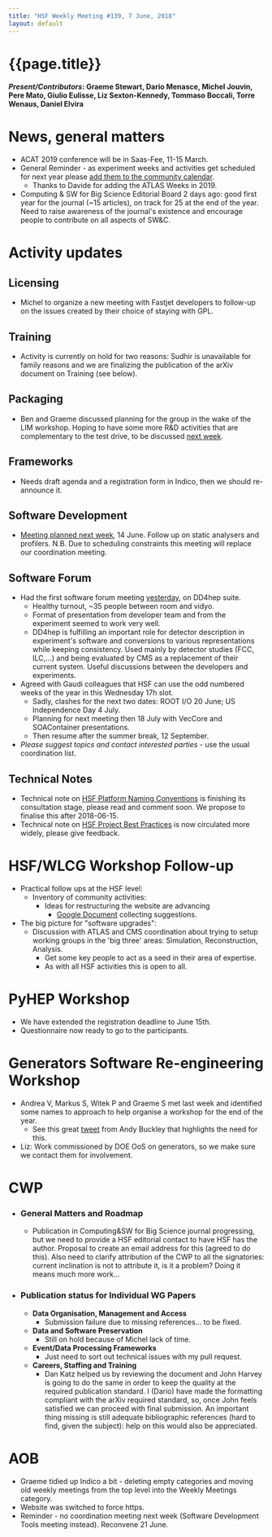 ```yaml
---
title: "HSF Weekly Meeting #139, 7 June, 2018"
layout: default
---
```


# {{page.title}}

#### *Present/Contributors*: Graeme Stewart, Dario Menasce, Michel Jouvin, Pere Mato, Giulio Eulisse, Liz Sexton-Kennedy, Tommaso Boccali, Torre Wenaus, Daniel Elvira
 
News, general matters
=====================
-   ACAT 2019 conference will be in Saas-Fee, 11-15 March.
-   General Reminder - as experiment weeks and activities get scheduled
    for next year please [add them to the community
    calendar](https://hepsoftwarefoundation.org/calendar.html).
    -   Thanks to Davide for adding the ATLAS Weeks in 2019.
-   Computing & SW for Big Science Editorial Board 2 days ago: good first year for the
    journal (\~15 articles), on track for 25 at the end of the year.
    Need to raise awareness of the journal's existence and encourage people
    to contribute on all aspects of SW&C.

Activity updates
================

Licensing
---------
-   Michel to organize a new meeting with Fastjet developers to
    follow-up on the issues created by their choice of staying with
    GPL.

Training
--------
-   Activity is currently on hold for two reasons: Sudhir is unavailable
	for family reasons
    and we are finalizing the publication of the arXiv
    document on Training (see below).

Packaging
---------
-   Ben and Graeme discussed planning for the group in the wake of the
    LIM workshop. Hoping to have some more R&D activities that are
    complementary to the test drive, to be discussed [next
    week](https://indico.cern.ch/event/730538/).

Frameworks
----------
-   Needs draft agenda and a registration form in Indico, then we should 
    re-announce it.

Software Development
--------------------
-   [Meeting planned next
    week](https://indico.cern.ch/event/735132/), 14 June.
    Follow up on static analysers and profilers. N.B. Due to
    scheduling constraints this meeting will replace our coordination
    meeting.

Software Forum
--------------
-   Had the first software forum meeting
    [yesterday](https://indico.cern.ch/event/733268/),
    on DD4hep suite.
    -   Healthy turnout, \~35 people between room and vidyo.
    -   Format of presentation from developer team and from the
        experiment seemed to work very well.
    -   DD4hep is fulfilling an important role for detector description
        in experiment's software and conversions to various
        representations while keeping consistency. Used mainly by
        detector studies (FCC, ILC,\...) and being evaluated by CMS as
        a replacement of their current system. Useful discussions
        between the developers and experiments.
-   Agreed with Gaudi colleagues that HSF can use the odd numbered weeks
    of the year in this Wednesday 17h slot.
    -   Sadly, clashes for the next two dates: ROOT I/O 20 June;
        US Independence Day 4 July.
    -   Planning for next meeting then 18 July with VecCore and
        SOAContainer presentations.
    -   Then resume after the summer break, 12 September.
-   *Please suggest topics and contact interested parties* - use the
    usual coordination list.

Technical Notes
---------------
-   Technical note on [HSF Platform Naming
    Conventions](https://github.com/HSF/documents/tree/master/HSF-TN/draft-2015-NAM)
    is finishing its consultation stage, please read and comment soon.
    We propose to finalise this after 2018-06-15.
-   Technical note on [HSF Project Best
    Practices](https://github.com/HSF/documents/tree/master/HSF-TN/draft-2016-PROJ)
    is now circulated more widely, please give feedback.

HSF/WLCG Workshop Follow-up
===========================
-   Practical follow ups at the HSF level:
    -   Inventory of community activities:
        -   Ideas for restructuring the website are advancing
            -   [Google
                Document](https://docs.google.com/document/d/1t8x8Ua9E__vp_9i3KwLGrgk8QDAIGL4-ZPsqvPOUCQY/edit?usp=sharing)
                collecting suggestions.
-   The big picture for "software upgrades":
    -   Discussion with ATLAS and CMS coordination about trying to setup
        working groups in the 'big three' areas: Simulation,
        Reconstruction, Analysis.
        -   Get some key people to act as a seed in their area of
            expertise.
        -   As with all HSF activities this is open to all.

PyHEP Workshop
==============
-   We have extended the registration deadline to June 15th.
-   Questionnaire now ready to go to the participants.

Generators Software Re-engineering Workshop
===========================================
-   Andrea V, Markus S, Witek P and Graeme S met last week and
    identified some names to approach to help organise a workshop for
    the end of the year.
    -   See this great
        [tweet](https://twitter.com/agbuckley/status/1000828947054161920)
        from Andy Buckley that highlights the need for this.
-   Liz: Work commissioned by DOE OoS on generators, so we make sure we
    contact them for involvement.

CWP
===
-   ### General Matters and Roadmap
    -   Publication in Computing&SW for Big Science journal progressing,
        but we need to provide a HSF editorial contact to have HSF has
        the author. Proposal to create an email address for this
        (agreed to do this). Also need to clarify attribution of the
        CWP to all the signatories: current inclination is not to
        attribute it, is it a problem? Doing it means much more
        work...
-   ### Publication status for Individual WG Papers
    -   **Data Organisation, Management and Access**
        -   Submission failure due to missing references... to be fixed.
    -   **Data and Software Preservation**
        -   Still on hold because of Michel lack of time.
    -   **Event/Data Processing Frameworks**
        -   Just need to sort out technical issues with my pull request.
    -   **Careers, Staffing and Training**
        -   Dan Katz helped us by reviewing the document and John Harvey
            is going to do the same in order to keep the quality at
            the required publication standard. I (Dario) have made the
            formatting compliant with the arXiv required standard, so,
            once John feels satisfied we can proceed with final
            submission. An important thing missing is still adequate
            bibliographic references (hard to find, given the
            subject): help on this would also be appreciated.

AOB
===
-   Graeme tidied up Indico a bit - deleting empty categories and moving
    old weekly meetings from the top level into the Weekly Meetings
    category.
-   Website was switched to force https.
-   Reminder - no coordination meeting next week (Software Development Tools
    meeting instead). Reconvene 21 June. 

